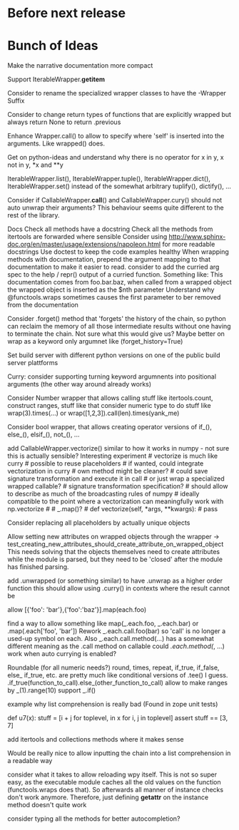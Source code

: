 # Before next release

# Bunch of Ideas

Make the narrative documentation more compact

Support IterableWrapper.__getitem__

Consider to rename the specialized wrapper classes to have the -Wrapper Suffix

Consider to change return types of functions that are explicitly wrapped but always return None to return .previous

Enhance Wrapper.call() to allow to specify where 'self' is inserted into the arguments. Like wrapped() does.

Get on python-ideas and understand why there is no operator for x in y, x not in y, *x and **y

IterableWrapper.list(), IterableWrapper.tuple(), IterableWrapper.dict(), IterableWrapper.set() instead of the somewhat arbitrary tuplify(), dictify(), …

Consider if CallableWrapper.__call__() and CallableWrapper.cury() should not auto unwrap their arguments? This behaviour seems quite different to the rest of the library.

Docs
    Check all methods have a docstring
    Check all the methods from itertools are forwarded where sensible
    Consider using http://www.sphinx-doc.org/en/master/usage/extensions/napoleon.html for more readable docstrings
    Use doctest to keep the code examples healthy
    When wrapping methods with documentation, prepend the argument mapping to that documentation to make it easier to read.
    consider to add the curried arg spec to the help / repr() output of a curried function.
        Something like: This documentation comes from foo.bar.baz, when called from a wrapped object the wrapped object 
        is inserted as the $nth parameter
    Understand why @functools.wraps sometimes causes the first parameter to ber removed from the documentation

Consider .forget() method that 'forgets' the history of the chain, so python can reclaim the memory of all those intermediate results without one having to terminate the chain. Not sure what this would give us? Maybe better on wrap as a keyword only argumnet like (forget_history=True)

Set build server with different python versions on one of the public build server plattforms

Curry: consider supporting turning keyword argumnents into positional arguments (the other way around already works)

Consider Number wrapper that allows calling stuff like itertools.count, construct ranges, stuff like that
consider numeric type to do stuff like wrap(3).times(...)
    or wrap([1,2,3]).call(len).times(yank_me)

Consider bool wrapper, that allows creating operator versions of if_(), else_(), elsif_(), not_(), ...

add CallableWrapper.vectorize() similar to how it works in numpy - not sure this is actually sensible? Interesting experiment
    # vectorize is much like curry
    # possible to reuse placeholders
    # if wanted, could integrate vectorization in curry
    # own method might be cleaner?
    # could save signature transformation and execute it in call
    # or just wrap a specialized wrapped callable?
    # signature transformation specification?
    # should allow to describe as much of the broadcasting rules of numpy
    # ideally compatible to the point where a vectorization can meaningfully work with np.vectorize
    # 
    # _.map()? 
    # def vectorize(self, *args, **kwargs):
    #     pass

Consider replacing all placeholders by actually unique objects

Allow setting new attributes on wrapped objects through the wrapper -> test_creating_new_attributes_should_create_attribute_on_wrapped_object
This needs solving that the objects themselves need to create attributes while the module is parsed, but they need to be 'closed' after the module has finished parsing.

add .unwrapped (or something similar) to have .unwrap as a higher order function
    this should allow using .curry() in contexts where the result cannot be 

allow [{'foo': 'bar'},{'foo':'baz'}].map(each.foo)

find a way to allow something like map(_.each.foo, _.each.bar) or .map(.each['foo', 'bar'])
Rework _.each.call.foo(bar) so 'call' is no longer a used-up symbol on each.
Also _.each.call.method(...) has a somewhat different meaning as the .call method on callable
could _.each.method(_, ...) work when auto currying is enabled?

Roundable (for all numeric needs?)
    round, times, repeat, if_true, if_false, else_
if_true, etc. are pretty much like conditional versions of .tee() I guess.
.if_true(function_to_call).else_(other_function_to_call)
allow to make ranges by _(1).range(10)
support _.if()

example why list comprehension is really bad (Found in zope unit tests)

def u7(x):
    stuff = [i + j for toplevel, in x for i, j in toplevel]
    assert stuff == [3, 7]

add itertools and collections methods where it makes sense

Would be really nice to allow inputting the chain into a list comprehension in a readable way

consider what it takes to allow reloading wpy itself. This is not so super easy, as the executable module caches all the old values on the function (functools.wraps does that). So afterwards all manner of instance checks don't work anymore. Therefore, just defining __getattr__ on the instance method doesn't quite work

consider typing all the methods for better autocompletion?
